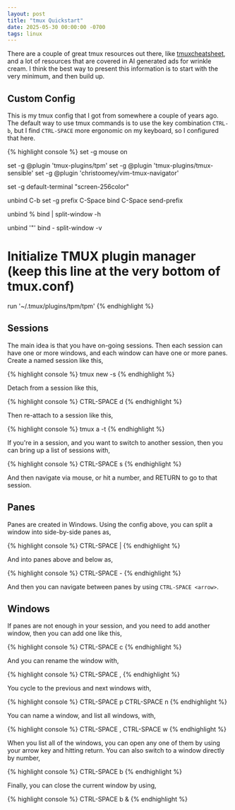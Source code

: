 ```yaml
---
layout: post
title: "tmux Quickstart"
date: 2025-05-30 00:00:00 -0700
tags: linux
---
```


There are a couple of great tmux resources out there, like 
[tmuxcheatsheet](https://tmuxcheatsheet.com), and a lot of resources
that are covered in AI generated ads for wrinkle cream. I think the best way to
present this information is to start with the very minimum, and then build up.


## Custom Config

This is my tmux config that I got from somewhere a couple of years ago. The
default way to use tmux commands is to use the key combination `CTRL-b`, but I 
find `CTRL-SPACE` more ergonomic on my keyboard, so I configured that here.

{% highlight console %}
set -g mouse on

set -g @plugin 'tmux-plugins/tpm'
set -g @plugin 'tmux-plugins/tmux-sensible' 
set -g @plugin 'christoomey/vim-tmux-navigator'

set -g default-terminal "screen-256color"

unbind C-b
set -g prefix C-Space
bind C-Space send-prefix

unbind %
bind | split-window -h

unbind '"'
bind - split-window -v

# Initialize TMUX plugin manager (keep this line at the very bottom of tmux.conf)
run '~/.tmux/plugins/tpm/tpm'
{% endhighlight %}


## Sessions

The main idea is that you have on-going sessions. Then each session can have
one or more windows, and each window can have one or more panes. Create a named
session like this,

{% highlight console %}
tmux new -s <session-name>
{% endhighlight %}

Detach from a session like this,

{% highlight console %}
CTRL-SPACE d
{% endhighlight %}

Then re-attach to a session like this,

{% highlight console %}
tmux a -t <session-name>
{% endhighlight %}

If you're in a session, and you want to switch to another session, then you can
bring up a list of sessions with,

{% highlight console %}
CTRL-SPACE s
{% endhighlight %}

And then navigate via mouse, or hit a number, and RETURN to go to that session.


## Panes

Panes are created in Windows. Using the config above, you can split a window
into side-by-side panes as,

{% highlight console %}
CTRL-SPACE |
{% endhighlight %}

And into panes above and below as,

{% highlight console %}
CTRL-SPACE -
{% endhighlight %}

And then you can navigate between panes by using `CTRL-SPACE <arrow>`.


## Windows

If panes are not enough in your session, and you need to add another window,
then you can add one like this,

{% highlight console %}
CTRL-SPACE c
{% endhighlight %}

And you can rename the window with,

{% highlight console %}
CTRL-SPACE ,
{% endhighlight %}

You cycle to the previous and next windows with,

{% highlight console %}
CTRL-SPACE p
CTRL-SPACE n
{% endhighlight %}

You can name a window, and list all windows, with,

{% highlight console %}
CTRL-SPACE ,
CTRL-SPACE w
{% endhighlight %}

When you list all of the windows, you can open any one of them by using your
arrow key and hitting return. You can also switch to a window directly by number,

{% highlight console %}
CTRL-SPACE b <number>
{% endhighlight %}

Finally, you can close the current window by using,

{% highlight console %}
CTRL-SPACE b &
{% endhighlight %}
